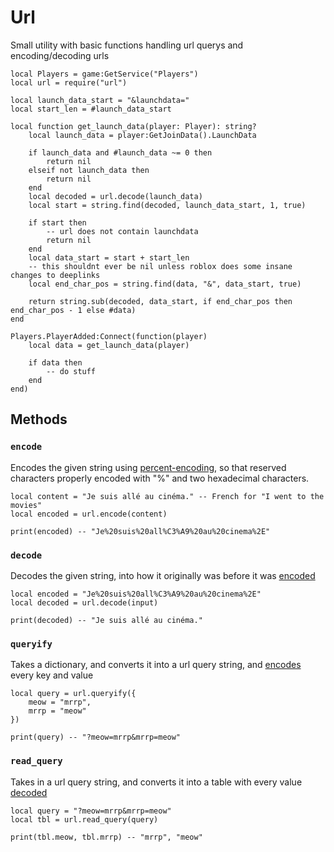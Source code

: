 # Url

Small utility with basic functions handling url querys and encoding/decoding urls

```luau
local Players = game:GetService("Players")
local url = require("url")

local launch_data_start = "&launchdata="
local start_len = #launch_data_start

local function get_launch_data(player: Player): string?
	local launch_data = player:GetJoinData().LaunchData

	if launch_data and #launch_data ~= 0 then
		return nil
	elseif not launch_data then
		return nil
	end
	local decoded = url.decode(launch_data)
	local start = string.find(decoded, launch_data_start, 1, true)
	
	if start then
		-- url does not contain launchdata
		return nil
	end
	local data_start = start + start_len
	-- this shouldnt ever be nil unless roblox does some insane changes to deeplinks
	local end_char_pos = string.find(data, "&", data_start, true)

	return string.sub(decoded, data_start, if end_char_pos then end_char_pos - 1 else #data)
end

Players.PlayerAdded:Connect(function(player)
	local data = get_launch_data(player)

	if data then
		-- do stuff
	end
end)

```

## Methods

### `encode`

Encodes the given string using [percent-encoding](https://en.wikipedia.org/wiki/Percent-encoding), so that reserved characters properly encoded with "%" and two hexadecimal characters.

```luau
local content = "Je suis allé au cinéma." -- French for "I went to the movies"
local encoded = url.encode(content)

print(encoded) -- "Je%20suis%20all%C3%A9%20au%20cinema%2E"
```

### `decode`

Decodes the given string, into how it originally was before it was [encoded](#encode)

```luau
local encoded = "Je%20suis%20all%C3%A9%20au%20cinema%2E"
local decoded = url.decode(input)

print(decoded) -- "Je suis allé au cinéma."
```

### `queryify`

Takes a dictionary, and converts it into a url query string, and [encodes](#encode) every key and value

```luau
local query = url.queryify({
	meow = "mrrp",
	mrrp = "meow"
})

print(query) -- "?meow=mrrp&mrrp=meow"
```

### `read_query`

Takes in a url query string, and converts it into a table with every value [decoded](#decode)

```luau
local query = "?meow=mrrp&mrrp=meow"
local tbl = url.read_query(query)

print(tbl.meow, tbl.mrrp) -- "mrrp", "meow"
```
